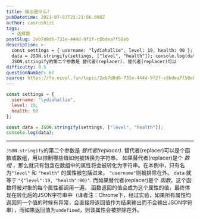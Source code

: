```yaml
---
title: 输出是什么?
pubDatetime: 2021-07-03T22:21:06.000Z
author: caorushizi
tags:
  - 选择题
postSlug: 2eb7d8d6-731e-444d-9f2f-c8bdea7f50eb
description: >-
  const settings = { username: "lydiahallie", level: 19, health: 90 }; const
  data = JSON.stringify(settings, ["level", "health"]); console.log(data);
  JSON.stringify的第二个参数是 替代者(replacer). 替代者(replacer)可以
difficulty: 0.5
questionNumber: 67
source: https://fe.ecool.fun/topic/2eb7d8d6-731e-444d-9f2f-c8bdea7f50eb
---
```


```javascript
const settings = {
  username: "lydiahallie",
  level: 19,
  health: 90
};

const data = JSON.stringify(settings, ["level", "health"]);
console.log(data);
```

---

`JSON.stringify`的第二个参数是 _替代者(replacer)_. 替代者(replacer)可以是个函数或数组，用以控制哪些值如何被转换为字符串。
如果替代者(replacer)是个 _数组_ ，那么就只有包含在数组中的属性将会被转化为字符串。在本例中，只有名为`"level"` 和 `"health"` 的属性被包括进来， `"username"`则被排除在外。 `data` 就等于 `"{"level":19, "health":90}"`.
而如果替代者(replacer)是个 _函数_，这个函数将被对象的每个属性都调用一遍。
函数返回的值会成为这个属性的值，最终体现在转化后的JSON字符串中（译者注：Chrome下，经过实验，如果所有属性均返回同一个值的时候有异常，会直接将返回值作为结果输出而不会输出JSON字符串），而如果返回值为`undefined`，则该属性会被排除在外。

